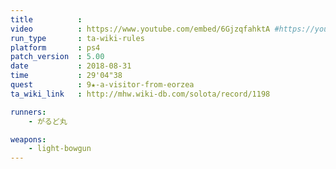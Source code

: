 ```yaml
---
title          :
video          : https://www.youtube.com/embed/6GjzqfahktA #https://youtu.be/6GjzqfahktA
run_type       : ta-wiki-rules
platform       : ps4
patch_version  : 5.00
date           : 2018-08-31
time           : 29'04"38
quest          : 9★-a-visitor-from-eorzea
ta_wiki_link   : http://mhw.wiki-db.com/solota/record/1198

runners:
    - がるど丸

weapons:
    - light-bowgun
---
```

